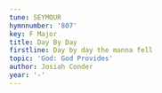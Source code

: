 ```yaml
---
tune: SEYMOUR
hymnnumber: '807'
key: F Major
title: Day By Day
firstline: Day by day the manna fell
topic: 'God: God Provides'
author: Josiah Conder
year: '-'
---
```

